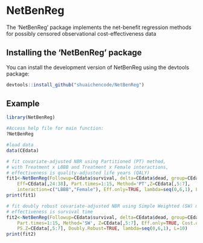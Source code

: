 
<!-- README.md is generated from README.Rmd. Please edit that file -->

# NetBenReg

<!-- badges: start -->
<!-- badges: end -->

The ‘NetBenReg’ package implements the net-benefit regression methods
for possibly censored observational cost-effectiveness data

## Installing the ‘NetBenReg’ package

You can install the development version of NetBenReg using the devtools
package:

``` r
devtools::install_github("shuaichencode/NetBenReg")
```

## Example

``` r
library(NetBenReg)

#Access help file for main function:
?NetBenReg

#load data
data(CEdata)

# fit covariate-adjusted NBR using Partitioned (PT) method,
# with Treatment x LBBB and Treatment x Female interactions, 
# effectiveness is quality-adjusted life years (QALY) 
fit1<-NetBenReg(Followup=CEdata$survival, delta=CEdata$dead, group=CEdata$Trt, Cost=CEdata[,8:22],
    Eff=CEdata[,24:38], Part.times=1:15, Method='PT',Z=CEdata[,5:7],
    interaction=c("LBBB","Female"), Eff.only=TRUE, lambda=seq(0,6,1), L=10)
print(fit1)

# fit doubly robust covariate-adjusted NBR using Simple Weighted (SW) method, 
# effectiveness is survival time
fit2<-NetBenReg(Followup=CEdata$survival, delta=CEdata$dead, group=CEdata$Trt, Cost=CEdata[,8:22], 
    Part.times=1:15, Method='SW', Z=CEdata[,5:7], Eff.only=TRUE, Cost.only=TRUE, 
    PS.Z=CEdata[,5:7], Doubly.Robust=TRUE, lambda=seq(0,6,1), L=10)
print(fit2)
```
